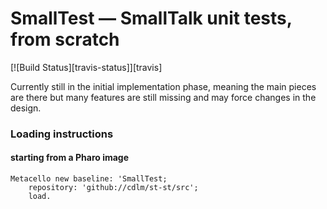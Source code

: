 # SmallTest — SmallTalk unit tests, from scratch
[![Build Status][travis-status]][travis]

Currently still in the initial implementation phase, meaning the main pieces are
there but many features are still missing and may force changes in the design.

### Loading instructions

#### starting from a Pharo image

```smalltalk
Metacello new baseline: 'SmallTest;
    repository: 'github://cdlm/st-st/src';
    load.
```
